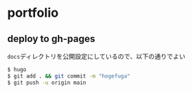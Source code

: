 # portfolio

## deploy to gh-pages

``docs``ディレクトリを公開設定にしているので、以下の通りでよい

```bash
$ hugo
$ git add . && git commit -m "hogefuga"
$ git push -u origin main
```
